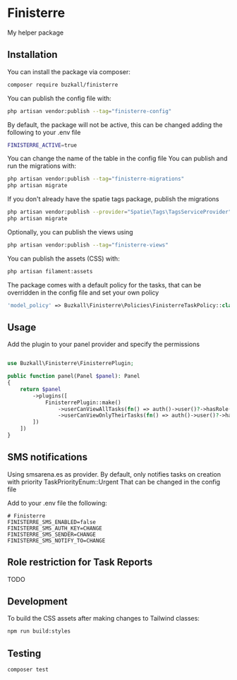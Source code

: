 # Finisterre

My helper package

## Installation

You can install the package via composer:

```bash
composer require buzkall/finisterre
```

You can publish the config file with:

```bash
php artisan vendor:publish --tag="finisterre-config"
```

By default, the package will not be active, this can be changed adding the following to your .env file

```bash
FINISTERRE_ACTIVE=true
```

You can change the name of the table in the config file
You can publish and run the migrations with:

```bash
php artisan vendor:publish --tag="finisterre-migrations"
php artisan migrate
```

If you don't already have the spatie tags package, publish the migrations

```bash
php artisan vendor:publish --provider="Spatie\Tags\TagsServiceProvider" --tag="tags-migrations"
php artisan migrate
```

Optionally, you can publish the views using

```bash
php artisan vendor:publish --tag="finisterre-views"
```

You can publish the assets (CSS) with:

```bash
php artisan filament:assets
```

The package comes with a default policy for the tasks, that can be overridden in the config file and set your own policy

```php
'model_policy' => Buzkall\Finisterre\Policies\FinisterreTaskPolicy::class,
``` 

## Usage

Add the plugin to your panel provider and specify the permissions

```php

use Buzkall\Finisterre\FinisterrePlugin;

public function panel(Panel $panel): Panel
{
    return $panel
        ->plugins([
            FinisterrePlugin::make()
                ->userCanViewAllTasks(fn() => auth()->user()?->hasRole(RoleEnum::Admin))
                ->userCanViewOnlyTheirTasks(fn() => auth()->user()?->hasAnyRole([RoleEnum::Editor, RoleEnum::Manager])),
        ])
    ])
}
```

## SMS notifications

Using smsarena.es as provider.
By default, only notifies tasks on creation with priority TaskPriorityEnum::Urgent
That can be changed in the config file

Add to your .env file the following:

```
# Finisterre
FINISTERRE_SMS_ENABLED=false
FINISTERRE_SMS_AUTH_KEY=CHANGE
FINISTERRE_SMS_SENDER=CHANGE
FINISTERRE_SMS_NOTIFY_TO=CHANGE
```

## Role restriction for Task Reports

TODO

## Development

To build the CSS assets after making changes to Tailwind classes:

```bash
npm run build:styles
```

## Testing

```bash
composer test
```
